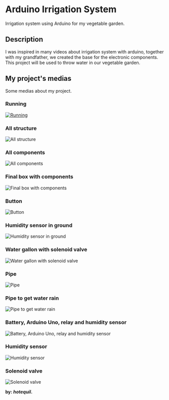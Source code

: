 # Arduino Irrigation System
Irrigation system using Arduino for my vegetable garden.

## Description
I was inspired in many videos about 
irrigation system with arduino, together 
with my grandfather, we created the base 
for the electronic components. This project 
will be used to throw water in our vegetable garden.

## My project's medias
Some medias about my project.

### Running
[![Running](./assets/running.gif)](./assets/running.mp4)

### All structure
![All structure](./assets/all-structure.jpeg)

### All components
![All components](./assets/all-components.jpeg)

### Final box with components
![Final box with components](./assets/final-box-with-components.jpeg)

### Button
![Button](./assets/button.jpg)

### Humidity sensor in ground
![Humidity sensor in ground](./assets/humidity-sensor-in-ground.jpeg)

### Water gallon with solenoid valve
![Water gallon with solenoid valve](./assets/water-gallon-with-solenoid-valve.jpeg)

### Pipe
![Pipe](./assets/pipe.jpeg)

### Pipe to get water rain
![Pipe to get water rain](./assets/pipe-to-get-water-rain.jpeg)

### Battery, Arduino Uno, relay and humidity sensor
![Battery, Arduino Uno, relay and humidity sensor](./assets/battery-arduino-uno-relay-and-humidity-sensor.jpeg)

### Humidity sensor
![Humidity sensor](./assets/humidity-sensor.jpeg)

### Solenoid valve
![Solenoid valve](./assets/solenoid-valve.jpeg)

**by: *hotequil*.**
